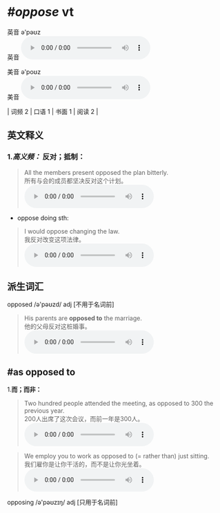 # ***\#oppose*** vt
英音 ə'pəʊz  
英音
<audio src="./media/oppose-B.aac" controls="controls"></audio>

美音 ə'poʊz  
美音
<audio src="./media/oppose.aac" controls="controls"></audio>



| 词频 2 | 口语 1 | 书面 1 | 阅读 2 |  

英文释义
---
### 1.*高义频：* **反对；抵制：**  

 > All the members present opposed the plan bitterly.  
 > 所有与会的成员都坚决反对这个计划。    
<audio src="./media/oppose-1.aac" controls="controls"></audio>

- oppose doing sth:

 > I would oppose changing the law.  
 > 我反对改变这项法律。    
<audio src="./media/oppose-2.aac" controls="controls"></audio>


派生词汇
---
opposed /ə'pəʊzd/ adj [不用于名词前]  
 > His parents are **opposed to** the marriage.  
 > 他的父母反对这桩婚事。    
<audio src="./media/oppose-3.aac" controls="controls"></audio>

## \#as opposed to
1.**而；而非：**  

 > Two hundred people attended the meeting, as opposed to 300 the previous year.  
 > 200人出席了这次会议，而前一年是300人。    
<audio src="./media/oppose-4.aac" controls="controls"></audio>

 > We employ you to work as opposed to (= rather than) just sitting.  
 > 我们雇你是让你干活的，而不是让你光坐着。    
<audio src="./media/oppose-5.aac" controls="controls"></audio>

opposing /ə'pəʊzɪŋ/ adj [只用于名词前]  


